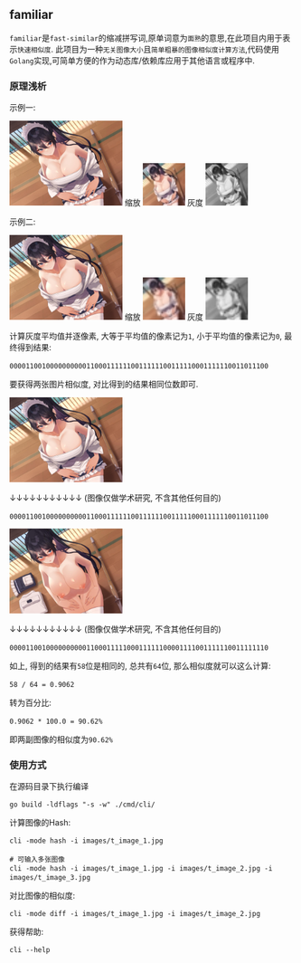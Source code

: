 ## familiar

`familiar`是`fast-similar`的缩减拼写词,原单词意为`面熟`的意思,在此项目内用于表示`快速相似度`.
此项目为一种`无关图像大小`且`简单粗暴的图像相似度计算方法`,代码使用`Golang`实现,可简单方便的作为动态库/依赖库应用于其他语言或程序中.

### 原理浅析

示例一:

<img src='images/t_image_1.jpg' width="200px" height="150px" alt='原图'/>
缩放
<img src='doc/scale_side_64.jpg' width="75px" height="75px" alt='64x64'/>
灰度
<img src='doc/gray_side_64.jpg' width="75px" height="75px" alt='64x64'/>

 <br>

示例二:

<img src='images/t_image_1.jpg' width="200px" height="150px" alt='原图'/>
缩放
<img src='doc/scale_side_32.jpg' width="75px" height="75px" alt='32x32'/>
灰度
<img src='doc/gray_side_32.jpg' width="75px" height="75px" alt='32x32'/>

计算灰度平均值并逐像素, 大等于平均值的像素记为`1`, 小于平均值的像素记为`0`, 最终得到结果:

`0000110010000000000110001111110011111100111110001111110011011100`

要获得两张图片相似度, 对比得到的结果相同位数即可.

<img src='images/t_image_1.jpg' width="200px" height="150px" alt='图像一'/>

↓↓↓↓↓↓↓↓↓↓↓ (图像仅做学术研究, 不含其他任何目的)

`0000110010000000000110001111110011111100111110001111110011011100`

<img src='images/t_image_2.jpg' width="200px" height="150px" alt='图像二'/>

↓↓↓↓↓↓↓↓↓↓↓ (图像仅做学术研究, 不含其他任何目的)

`0000110010000000000110001111100011111100001111001111110011111110`

如上, 得到的结果有`58`位是相同的, 总共有`64`位, 那么相似度就可以这么计算: 

`58 / 64 = 0.9062`

转为百分比:

`0.9062 * 100.0 = 90.62%`

即两副图像的相似度为`90.62%`

### 使用方式

在源码目录下执行编译
```shell
go build -ldflags "-s -w" ./cmd/cli/
```

计算图像的Hash:
```shell
cli -mode hash -i images/t_image_1.jpg

# 可输入多张图像
cli -mode hash -i images/t_image_1.jpg -i images/t_image_2.jpg -i images/t_image_3.jpg
```

对比图像的相似度:
```shell
cli -mode diff -i images/t_image_1.jpg -i images/t_image_2.jpg
```

获得帮助:
```shell
cli --help
```
